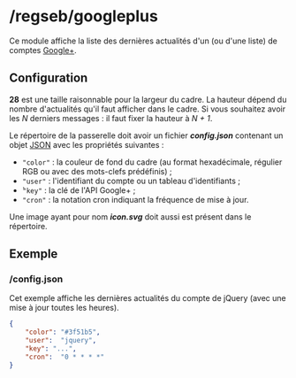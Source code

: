 # /regseb/googleplus

Ce module affiche la liste des dernières actualités d'un (ou d'une liste) de
comptes [Google+](https://plus.google.com).

## Configuration

**28** est une taille raisonnable pour la largeur du cadre. La hauteur dépend
du nombre d'actualités qu'il faut afficher dans le cadre. Si vous souhaitez
avoir les *N* derniers messages : il faut fixer la hauteur à *N + 1*.

Le répertoire de la passerelle doit avoir un fichier ***config.json***
contenant un objet [JSON](http://www.json.org "JavaScript Object Notation")
avec les propriétés suivantes :

- `"color"` : la couleur de fond du cadre (au format hexadécimale, régulier RGB
  ou avec des mots-clefs prédéfinis) ;
- `"user"` : l'identifiant du compte ou un tableau d'identifiants ;
- ̀`"key"` : la clé de l'API Google+ ;
- `"cron"` : la notation cron indiquant la fréquence de mise à jour.

Une image ayant pour nom ***icon.svg*** doit aussi est présent dans le
répertoire.

## Exemple

### /config.json

Cet exemple affiche les dernières actualités du compte de jQuery (avec une mise à
jour toutes les heures).

```JSON
{
    "color": "#3f51b5",
    "user":  "jquery",
    "key": "...",
    "cron":  "0 * * * *"
}
```
